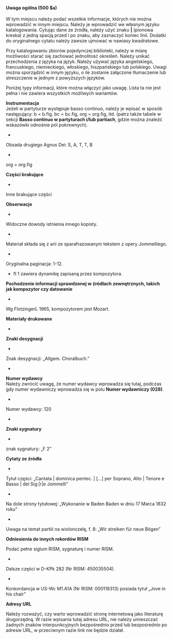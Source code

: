 #### Uwaga ogólna (500 $a)

W tym miejscu należy podać wszelkie informacje, których nie można wprowadzić w innym miejscu. Należy je wprowadzić we własnym języku katalogowania. Cytując dane ze źródła, należy użyć znaku **|** (pionowa kreska) z jedną spacją przed i po znaku, aby zaznaczyć koniec linii. Dodatki do oryginalnego cytatu należy zawsze ujmować w nawiasy kwadratowe.

Przy katalogowaniu zbiorów pojedynczej biblioteki, należy w miarę możliwości starać się zachować jednolitość określeń. Należy unikać przechodzenia z języka na język. Należy używać języka angielskiego, francuskiego, niemieckiego, włoskiego, hiszpańskiego lub polskiego. Uwagi można sporządzić w innym języku, o ile zostanie załączone tłumaczenie lub streszczenie w jednym z powyższych języków.

Poniżej typy informacji, które można włączyć jako uwagę. Lista ta nie jest pełna i nie zawiera wszystkich możliwych wariantów.

**Instrumentacja**  
Jeżeli w partyturze występuje basso continuo, należy je wpisać w sposób następujący: b = b.fig, bc = bc.fig, org = org.fig, itd. (patrz także tabele w sekcji **Basso continuo w partyturach i/lub partiach**, gdzie można znaleźć wskazówki odnośnie pól pokrewnych).

-

Obsada drugiego Agnus Dei: S, A, T, T, B

-

org = org.fig

**Części brakujące**

-

Inne brakujące części

**Obserwacje**

-

Widoczne dowody istnienia innego kopisty.

-

Materiał składa się z arii ze sparafrazowanym tekstem z opery Jommelliego.

-

Oryginalna paginacja: 1-12.

- fl 1 zawiera dynamikę zapisaną przez kompozytora.   

**Pochodzenie informacji sprawdzonej w źródłach zewnętrznych, takich jak kompozytor czy datowanie**

-

Wg FlotzingerL 1965, kompozytorem jest Mozart.

**Materiały drukowane**

-

**Znaki desygnacji**

  -

Znak desygnacji: „Allgem. Choralbuch.”

-

**Numer wydawcy**  
Należy zwrócić uwagę, że numer wydawcy wprowadza się tutaj, podczas gdy numer wydawniczy wprowadza się w polu **Numer wydawniczy (028)**.

  -

Numer wydawcy: 120

-

**Znaki sygnatury**

  -

znak sygnatury: „F 2”

**Cytaty ze źródła**

-

Tytuł części: „Cantata | dominica pentec. | [...] per Soprano, Alto | Tenore e Basso | del Sig:|r|e Jommelli”

-

Na dole strony tytułowej: „Wykonanie w Baden Baden w dniu 17 Marca 1832 roku”

-

Uwaga na temat partiii na wiolonczelę, f. 8: „Wir streiken für neue Bögen”

**Odniesienia do innych rekordów RISM**

Podać pełne siglum RISM, sygnaturę i numer RISM.

-

Dalsze części w D-KPk 282 (Nr RISM: 450035504).

-

Konkordancja w US-Wc M1.A1A (Nr RISM: 000118313) posiada tytuł „Jove in his chair”

**Adresy URL**

Należy rozważyć, czy warto wprowadzić stronę internetową jako literaturę drugorzędną. W razie wpisania tutaj adresu URL, nie należy umieszczać żadnych znaków interpunkcyjnych bezpośrednio przed lub bezpośrednio po adresie URL, w przeciwnym razie link nie będzie działał.
